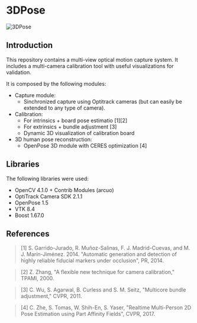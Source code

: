 ﻿# 3DPose

![3DPose](https://raw.githubusercontent.com/bsespede/3D-pose/master/summary.png "Sample visualization of the calibration process")

## Introduction

This repository contains a multi-view optical motion capture system. It includes a multi-camera calibration tool with useful visualizations for validation.

It is composed by the following modules:
- Capture module:
	- Sinchronized capture using Optitrack cameras (but can easily be extended to any type of camera).
- Calibration:
	- For intrinsics + board pose estimatio [1][2]
	- For extrinsics + bundle adjustment [3]
	- Dynamic 3D visualization of calibration board
- 3D human pose reconstruction:
	- OpenPose 3D module with CERES optimization [4]

## Libraries

The following libraries were used:
- OpenCV 4.1.0 + Contrib Modules (arcuo)
- OptiTrack Camera SDK 2.1.1
- OpenPose 1.5
- VTK 8.4
- Boost 1.67.0

## References

> [1] S. Garrido-Jurado, R. Muñoz-Salinas, F. J. Madrid-Cuevas, and M. J. Marín-Jiménez. 2014. "Automatic generation and detection of highly reliable fiducial markers under occlusion", PR, 2014.

> [2] Z. Zhang, "A flexible new technique for camera calibration," TPAMI, 2000.

> [3] C. Wu, S. Agarwal, B. Curless and S. M. Seitz, "Multicore bundle adjustment," CVPR, 2011.

> [4] C. Zhe, S. Tomas, W. Shih-En, S. Yaser, "Realtime Multi-Person 2D Pose Estimation using Part Affinity Fields", CVPR, 2017. 
